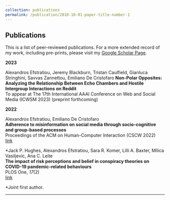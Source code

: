 ```yaml
---
collection: publications
permalink: /publication/2010-10-01-paper-title-number-1
---
```


Publications
---

This is a list of peer-reviewed publications.
For a more extended record of my work, including pre-prints, please visit my [Google Scholar Page](https://scholar.google.com/citations?user=hlaOWkgAAAAJ&hl=en). 

**2023**

Alexandros Efstratiou, Jeremy Blackburn, Tristan Caulfield, Gianluca Stringhini, Savvas Zannettou, Emiliano De Cristofaro
**Non-Polar Opposites: Analyzing the Relationship Between Echo Chambers and Hostile Intergroup Interactions on Reddit**\
To appear at The 17th International AAAI Conference on Web and Social Media (ICWSM 2023)
(preprint forthcoming)

**2022** 

Alexandros Efstratiou, Emiliano De Cristofaro  
**Adherence to misinformation on social media through socio-cognitive and group-based processes**  
Proceedings of the ACM on Human-Computer Interaction (CSCW 2022)\
[link](https://dl.acm.org/doi/abs/10.1145/3555589)

\*Jack P. Hughes, Alexandros Efstratiou, Sara R. Komer, Lilli A. Baxter, Milica Vasiljevic, Ana C. Leite  
**The impact of risk perceptions and belief in conspiracy theories on COVID-19 pandemic-related behaviours**  
PLOS One, *17*(2)  
[link](https://journals.plos.org/plosone/article?id=10.1371/journal.pone.0263716)

\*Joint first author.
<!-- 
Conference talks
---

**2021**

Alexandros Efstratiou, Andrew J. Marcinko
**The leader oversight bias in justice and hypocrisy evaluations of organisational diversity practices**
Academy of Management Annual Proceedings, *2021*(1) -->

---
